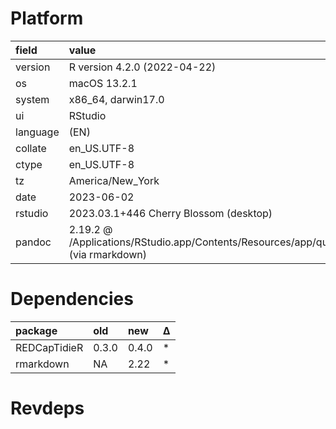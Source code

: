 # Platform

|field    |value                                                                                       |
|:--------|:-------------------------------------------------------------------------------------------|
|version  |R version 4.2.0 (2022-04-22)                                                                |
|os       |macOS 13.2.1                                                                                |
|system   |x86_64, darwin17.0                                                                          |
|ui       |RStudio                                                                                     |
|language |(EN)                                                                                        |
|collate  |en_US.UTF-8                                                                                 |
|ctype    |en_US.UTF-8                                                                                 |
|tz       |America/New_York                                                                            |
|date     |2023-06-02                                                                                  |
|rstudio  |2023.03.1+446 Cherry Blossom (desktop)                                                      |
|pandoc   |2.19.2 @ /Applications/RStudio.app/Contents/Resources/app/quarto/bin/tools/ (via rmarkdown) |

# Dependencies

|package      |old   |new   |Δ  |
|:------------|:-----|:-----|:--|
|REDCapTidieR |0.3.0 |0.4.0 |*  |
|rmarkdown    |NA    |2.22  |*  |

# Revdeps

